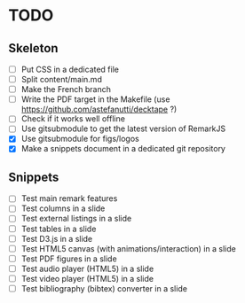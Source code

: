 # TODO

## Skeleton

* [ ] Put CSS in a dedicated file
* [ ] Split content/main.md
* [ ] Make the French branch
* [ ] Write the PDF target in the Makefile (use https://github.com/astefanutti/decktape ?)
* [ ] Check if it works well offline
* [ ] Use gitsubmodule to get the latest version of RemarkJS
* [x] Use gitsubmodule for figs/logos
* [x] Make a snippets document in a dedicated git repository

## Snippets

* [ ] Test main remark features
* [ ] Test columns in a slide
* [ ] Test external listings in a slide
* [ ] Test tables in a slide
* [ ] Test D3.js in a slide
* [ ] Test HTML5 canvas (with animations/interaction) in a slide
* [ ] Test PDF figures in a slide
* [ ] Test audio player (HTML5) in a slide
* [ ] Test video player (HTML5) in a slide
* [ ] Test bibliography (bibtex) converter in a slide

